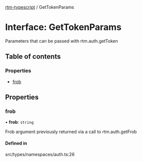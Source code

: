 [rtm-typescript](../README.md) / GetTokenParams

# Interface: GetTokenParams

Parameters that can be passed with rtm.auth.getToken

## Table of contents

### Properties

- [frob](GetTokenParams.md#frob)

## Properties

### frob

• **frob**: `string`

Frob argument previously returned via a
call to rtm.auth.getFrob

#### Defined in

src/types/namespaces/auth.ts:26

